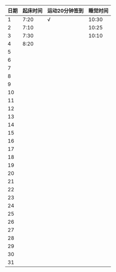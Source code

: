 日期|起床时间|运动20分钟签到|睡觉时间
:---------------|:---------------|:---------------|:---------------
1|7:20|√|10:30|
2|7:10| |10:25|
3|7:30| |10:10|
4|8:20| | |
5| | | |
6| | | |
7| | | |
8| | | |
9| | | |
10| | | |
11| | | |
12| | | |
13| | | |
14| | | |
15| | | |
16| | | |
17| | | |
18| | | |
19| | | |
20| | | |
21| | | |
22| | | |
23| | | |
24| | | |
25| | | |
26| | | |
27| | | |
28| | | |
29| | | |
30| | | |
31| | | |